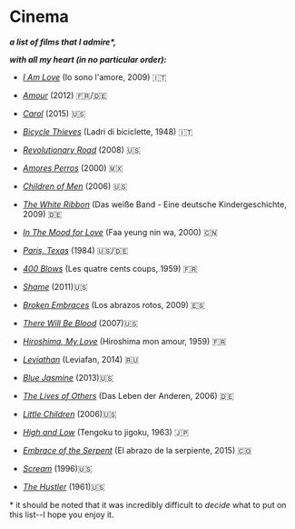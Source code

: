 
<html>
<h1>Cinema</h1>
<body>

<i><b>a list of films that I admire*,

with all my heart (in no particular order):</b></i>
<ul>  
<li><p><a href="http://www.imdb.com/title/tt1226236/?ref_=nv_sr_1"><i>I Am Love</i></a> (Io sono l'amore, 2009) 🇮🇹 </p></li>
<li><p><a href="http://www.imdb.com/title/tt1602620/?ref_=nv_sr_1"><i>Amour</i></a> (2012) 🇫🇷/🇩🇪  </p></li>
<li><p><a href="http://www.imdb.com/title/tt2402927/?ref_=nv_sr_1"><i>Carol</i></a> (2015) 🇺🇸 </p></li>
<li><p><a href="http://www.imdb.com/title/tt0040522/?ref_=nv_sr_1"><i>Bicycle Thieves</i></a> (Ladri di biciclette, 1948) 🇮🇹</p></li>
<li><p><a href="http://www.imdb.com/title/tt0959337/?ref_=nv_sr_2"><i>Revolutionary Road</i></a> (2008) 🇺🇸 </p></li>
<li><p><a href="http://www.imdb.com/title/tt0245712/?ref_=nv_sr_1"><i>Amores Perros</i></a> (2000) 🇲🇽 </p></li>
<li><p><a href="http://www.imdb.com/title/tt0206634/?ref_=nv_sr_1"><i>Children of Men</i></a> (2006) 🇺🇸 </p></li>
<li><p><a href="http://www.imdb.com/title/tt1149362/?ref_=nv_sr_1"><i>The White Ribbon</i></a> (Das weiße Band - Eine deutsche Kindergeschichte, 2009) 🇩🇪 </p></li>
<li><p><a href="http://www.imdb.com/title/tt0118694/?ref_=nv_sr_1"><i>In The Mood for Love</i></a> (Faa yeung nin wa, 2000) 🇨🇳 </p></li>
<li><p><a href="http://www.imdb.com/title/tt0087884/?ref_=nv_sr_1"><i>Paris, Texas</i></a> (1984) 🇺🇸/🇩🇪 </p></li>
<li><p><a href="http://www.imdb.com/title/tt0053198/?ref_=nv_sr_1"><i>400 Blows</i></a> (Les quatre cents coups, 1959) 🇫🇷</p></li>
<li><p><a href="http://www.imdb.com/title/tt1723811/?ref_=fn_al_tt_2"><i>Shame</i></a> (2011)🇺🇸</p></li>
<li><p><a href="http://www.imdb.com/title/tt0913425/?ref_=nv_sr_1"><i>Broken Embraces</i></a> (Los abrazos rotos, 2009) 🇪🇸</p></li>
<li><p><a href="http://www.imdb.com/title/tt0469494/?ref_=nv_sr_1"><i>There Will Be Blood</i></a> (2007)🇺🇸</p></li>
<li><p><a href="http://www.imdb.com/title/tt0052893/?ref_=nv_sr_1"><i>Hiroshima, My Love</i></a> (Hiroshima mon amour, 1959) 🇫🇷 </p></li>
<li><p><a href="http://www.imdb.com/title/tt2802154/?ref_=nv_sr_1"><i>Leviathan</i></a> (Leviafan, 2014) 🇷🇺</p></li>
<li><p><a href="http://www.imdb.com/title/tt2334873/?ref_=nv_sr_1"><i>Blue Jasmine</i></a> (2013)🇺🇸</p></li>
<li><p><a href="http://www.imdb.com/title/tt0405094/?ref_=nv_sr_2"><i>The Lives of Others</i></a> (Das Leben der Anderen, 2006) 🇩🇪 </p></li>
<li><p><a href="http://www.imdb.com/title/tt0404203/?ref_=fn_al_tt_1"><i>Little Children</i></a> (2006)🇺🇸</p></li>
<li><p><a href="http://www.imdb.com/title/tt0405094/?ref_=nv_sr_2"><i>High and Low</i></a> (Tengoku to jigoku, 1963) 🇯🇵</p></li>
<li><p><a href="http://www.imdb.com/title/tt0405094/?ref_=nv_sr_2"><i>Embrace of the Serpent</i></a> (El abrazo de la serpiente, 2015) 🇨🇴</p></li>
<li><p><a href="http://www.imdb.com/title/tt0117571/?ref_=nv_sr_2"><i>Scream</i></a> (1996)🇺🇸</p></li>
<li><p><a href="http://www.imdb.com/title/tt0054997/?ref_=nv_sr_1"><i>The Hustler</i></a> (1961)🇺🇸</p></li>

</ul>

<p>* it should be noted that it was incredibly difficult to <i>decide</i> what to put on this list--I hope you enjoy it. </p>

</body>
</html>
